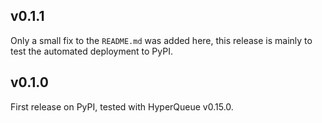 ## v0.1.1

Only a small fix to the `README.md` was added here, this release is mainly to test the automated deployment to PyPI.

## v0.1.0

First release on PyPI, tested with HyperQueue v0.15.0.
